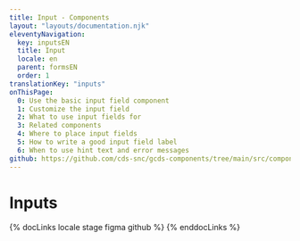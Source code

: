 ```yaml
---
title: Input - Components
layout: "layouts/documentation.njk"
eleventyNavigation:
  key: inputsEN
  title: Input
  locale: en
  parent: formsEN
  order: 1
translationKey: "inputs"
onThisPage:
  0: Use the basic input field component
  1: Customize the input field
  2: What to use input fields for
  3: Related components
  4: Where to place input fields
  5: How to write a good input field label
  6: When to use hint text and error messages
github: https://github.com/cds-snc/gcds-components/tree/main/src/components/gcds-input
---
```


# Inputs

{% docLinks locale stage figma github %}
{% enddocLinks %}
